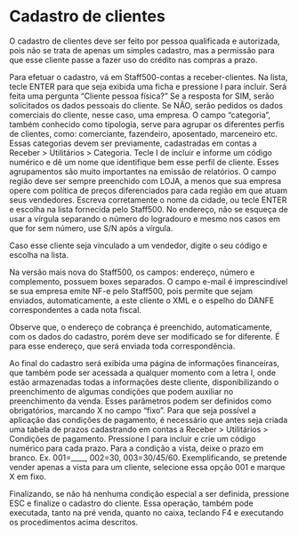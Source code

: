 # Cadastro de clientes

O cadastro de clientes deve ser feito por pessoa qualificada e autorizada, pois não se trata de apenas um simples cadastro, mas a permissão para que esse cliente passe a fazer uso do crédito nas compras a prazo.

Para efetuar o cadastro, vá em Staff500-contas a receber-clientes. Na lista, tecle ENTER para que seja exibida uma ficha e pressione I para incluir. Será feita uma pergunta “Cliente pessoa física?” Se a resposta for SIM, serão solicitados os dados pessoais do cliente. Se NÃO, serão pedidos os dados comerciais do cliente, nesse caso, uma empresa. O campo “categoria”, também conhecido como tipologia, serve para agrupar os diferentes perfis de clientes, como: comerciante, fazendeiro, aposentado, marceneiro etc. Essas categorias devem ser previamente, cadastradas em contas a Receber > Utilitários > Categoria. Tecle I de incluir e informe um código numérico e dê um nome que identifique bem esse perfil de cliente. Esses agrupamentos são muito importantes na emissão de relatórios. O campo região deve ser sempre preenchido com LOJA, a menos que sua empresa opere com política de preços diferenciados para cada região em que atuam seus vendedores. Escreva corretamente o nome da cidade, ou tecle ENTER e escolha na lista fornecida pelo Staff500. No endereço, não se esqueça de usar a vírgula separando o número do logradouro e mesmo nos casos em que for sem número, use S/N após a vírgula.

Caso esse cliente seja vinculado a um vendedor, digite o seu código e escolha na lista.

Na versão mais nova do Staff500, os campos: endereço, número e complemento, possuem boxes separados. O campo e-mail é imprescindível se sua empresa emite NF-e pelo Staff500, pois permite que sejam enviados, automaticamente, a este cliente o XML e o espelho do DANFE correspondentes a cada nota fiscal.

Observe que, o endereço de cobrança é preenchido, automaticamente, com os dados do cadastro, porém deve ser modificado se for diferente. É para esse endereço, que será enviada toda correspondência.

Ao final do cadastro será exibida uma página de informações financeiras, que também pode ser acessada a qualquer momento com a letra I, onde estão armazenadas todas a informações deste cliente, disponibilizando o preenchimento de algumas condições que podem auxiliar no preenchimento da venda. Esses parâmetros podem ser definidos como obrigatórios, marcando X no campo “fixo”. Para que seja possível a aplicação das condições de pagamento, é necessário que antes seja criada uma tabela de prazos cadastrando em contas a Receber > Utilitários > Condições de pagamento. Pressione I para incluir e crie um código numérico para cada prazo. Para a condição a vista, deixe o prazo em branco. Ex. 001=____, 002=30, 003=30/45/60. Exemplificando, se pretende vender apenas a vista para um cliente, selecione essa opção 001 e marque X em fixo.

Finalizando, se não há nenhuma condição especial a ser definida, pressione ESC e finalize o cadastro do cliente. Essa operação, também pode executada, tanto na pré venda, quanto no caixa, teclando F4 e executando os procedimentos acima descritos.
